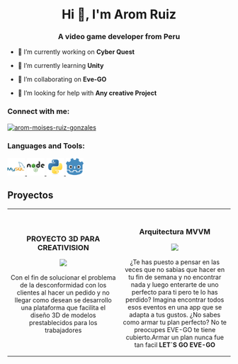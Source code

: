 <h1 align="center">Hi 👋, I'm Arom Ruiz</h1>
<h3 align="center">A video game developer from Peru</h3>

- 🔭 I’m currently working on **Cyber Quest**

- 🌱 I’m currently learning **Unity**

- 👯 I’m collaborating on **Eve-GO**

- 🤝 I’m looking for help with **Any creative Project**

<h3 align="left">Connect with me:</h3>
<p align="left">
<a href="https://linkedin.com/in/arom-moises-ruiz-gonzales" target="blank"><img align="center" src="https://raw.githubusercontent.com/rahuldkjain/github-profile-readme-generator/master/src/images/icons/Social/linked-in-alt.svg" alt="arom-moises-ruiz-gonzales" height="30" width="40" /></a>
</p>

<h3 align="left">Languages and Tools:</h3>
<p align="left">
  <a href="https://www.mysql.com/" target="_blank" rel="noreferrer"> <img src="https://raw.githubusercontent.com/devicons/devicon/master/icons/mysql/mysql-original-wordmark.svg" alt="mysql" width="40" height="40"/> </a> 
  <a href="https://nodejs.org" target="_blank" rel="noreferrer">
    <img src="https://raw.githubusercontent.com/devicons/devicon/master/icons/nodejs/nodejs-original-wordmark.svg" alt="nodejs" width="40" height="40"/>
  </a>
  <a href="https://www.python.org" target="_blank" rel="noreferrer">
    <img src="https://raw.githubusercontent.com/devicons/devicon/master/icons/python/python-original.svg" alt="python" width="40" height="40"/>
  </a>
  <a href="https://godotengine.org/" target="_blank" rel="noreferrer">
    <img src="https://raw.githubusercontent.com/devicons/devicon/master/icons/godot/godot-original.svg" alt="godot" width="40" height="40"/>
  </a>
</p>

## Proyectos
<table>
<tr>
<td width="50%">
<h3 align="center">PROYECTO 3D PARA CREATIVISION</h3>
<div align="center">
<a href="https://github.com/AromRuiz/CreatiVision" target="_blank"><img src="https://i.imgur.com/RCmvKHN.jpeg" width="400"></a>
<p>Con el fin de solucionar el problema de la desconformidad con los clientes al hacer un pedido y no llegar como desean se desarrollo una plataforma que facilita el diseño 3D de modelos prestablecidos para los trabajadores</p>
</div>
                                                                                      
</td>

<td width="50%">
               <br>
<h3 align="center">Arquitectura MVVM</h3>
<div align="center">                                       
<a><img src="https://i.imgur.com/u83NVzO.png" width="400"></a>
<br>
</p>¿Te has puesto a pensar en las veces que no sabias que hacer en tu fin de semana y no encontrar nada y luego enterarte de uno perfecto para ti pero te lo has perdido? Imagina encontrar todos esos eventos en una app que se adapta a tus gustos. ¿No sabes como armar tu plan perfecto? No te preocupes EVE-GO te tiene cubierto.Armar un plan nunca fue tan facil <strong>LET´S GO EVE-GO</strong></p>
</div>                                                             
</table>                                                                                 
</div>
<br>
